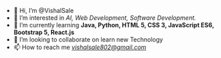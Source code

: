 - 👋 Hi, I’m @VishalSale
- 👀 I’m interested in *AI, Web Development, Software Development.*
- 🌱 I’m currently learning **Java, Python, HTML 5, CSS 3, JavaScript ES6, Bootstrap 5, React.js**
- 💞️ I’m looking to collaborate on learn new Technology
- 📫 How to reach me *vishalsale802@gmail.com*


<!---
VishalSale/VishalSale is a ✨ special ✨ repository because its `README.md` (this file) appears on your GitHub profile.
You can click the Preview link to take a look at your changes.
--->
